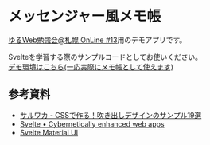 # メッセンジャー風メモ帳
[ゆるWeb勉強会@札幌 OnLine #13](https://mild-web-sap.connpass.com/event/214866/)用のデモアプリです。

Svelteを学習する際のサンプルコードとしてお使いください。  
[デモ環境はこちら(一応実際にメモ帳として使えます)](https://messenger-memo.vercel.app/)

## 参考資料
- [サルワカ - CSSで作る！吹き出しデザインのサンプル19選](https://saruwakakun.com/html-css/reference/speech-bubble)
- [Svelte • Cybernetically enhanced web apps](https://svelte.dev/)
- [Svelte Material UI](https://sveltematerialui.com/)
